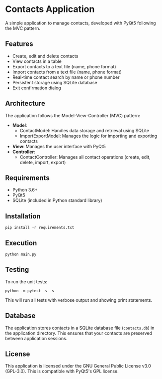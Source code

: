 # Contacts Application

A simple application to manage contacts, developed with PyQt5 following the MVC pattern.

## Features

- Create, edit and delete contacts
- View contacts in a table
- Export contacts to a text file (name, phone format)
- Import contacts from a text file (name, phone format)
- Real-time contact search by name or phone number
- Persistent storage using SQLite database
- Exit confirmation dialog

## Architecture

The application follows the Model-View-Controller (MVC) pattern:

- **Model**:
  - ContactModel: Handles data storage and retrieval using SQLite
  - ImportExportModel: Manages the logic for importing and exporting contacts
- **View**: Manages the user interface with PyQt5
- **Controller**:
  - ContactController: Manages all contact operations (create, edit, delete, import, export)

## Requirements

- Python 3.6+
- PyQt5
- SQLite (included in Python standard library)

## Installation

```
pip install -r requirements.txt
```

## Execution

```
python main.py
```

## Testing

To run the unit tests:

```
python -m pytest -v -s
```

This will run all tests with verbose output and showing print statements.

## Database

The application stores contacts in a SQLite database file (`contacts.db`) in the application directory. This ensures that your contacts are preserved between application sessions.

## License

This application is licensed under the GNU General Public License v3.0 (GPL-3.0). This is compatible with PyQt5's GPL license.
